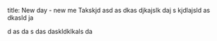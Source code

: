 title: New day - new me
Takskjd asd
 as dkas djkajslk daj s kjdlajsld as dkasld ja
  
  d as
   da
   s 
   das
   daskldklkals da
   
